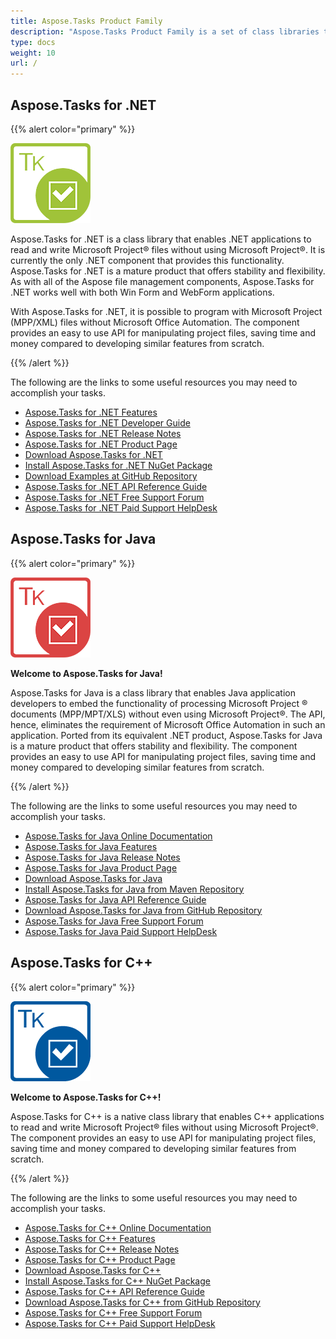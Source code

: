 ```yaml
---
title: Aspose.Tasks Product Family
description: "Aspose.Tasks Product Family is a set of class libraries that enables .NET/Java/C++ applications to generate, modify, convert, render, and print MPP, Primavera XML files without using Microsoft Project or Oracle Primavera software."
type: docs
weight: 10
url: /
---
```


## **Aspose.Tasks for .NET**

{{% alert color="primary" %}}

![Aspose.Tasks for .NET Product Logo](home_1.png)

Aspose.Tasks for .NET is a class library that enables .NET applications to read and write Microsoft Project® files without using Microsoft Project®. It is currently the only .NET component that provides this functionality. Aspose.Tasks for .NET is a mature product that offers stability and flexibility. As with all of the Aspose file management components, Aspose.Tasks for .NET works well with both Win Form and WebForm applications.

With Aspose.Tasks for .NET, it is possible to program with Microsoft Project (MPP/XML) files without Microsoft Office Automation. The component provides an easy to use API for manipulating project files, saving time and money compared to developing similar features from scratch.

{{% /alert %}}

The following are the links to some useful resources you may need to accomplish your tasks.

- [Aspose.Tasks for .NET Features](/tasks/net/product-overview/)
- [Aspose.Tasks for .NET Developer Guide](/tasks/net/developer-guide/)
- [Aspose.Tasks for .NET Release Notes](/tasks/net/release-notes/)
- [Aspose.Tasks for .NET Product Page](https://products.aspose.com/tasks/net/)
- [Download Aspose.Tasks for .NET](https://downloads.aspose.com/tasks/net/)
- [Install Aspose.Tasks for .NET NuGet Package](https://www.nuget.org/packages/Aspose.Tasks/)
- [Download Examples at GitHub Repository](https://github.com/aspose-tasks/Aspose.Tasks-for-.NET)
- [Aspose.Tasks for .NET API Reference Guide](https://apireference.aspose.com/tasks/net)
- [Aspose.Tasks for .NET Free Support Forum](https://forum.aspose.com/c/tasks/15)
- [Aspose.Tasks for .NET Paid Support HelpDesk](https://helpdesk.aspose.com/)

## **Aspose.Tasks for Java**

{{% alert color="primary" %}}

![Aspose.Tasks for Java Product Logo](home_2.png)

**Welcome to Aspose.Tasks for Java!**

Aspose.Tasks for Java is a class library that enables Java application developers to embed the functionality of processing Microsoft Project ® documents (MPP/MPT/XLS) without even using Microsoft Project®. The API, hence, eliminates the requirement of Microsoft Office Automation in such an application. Ported from its equivalent .NET product, Aspose.Tasks for Java is a mature product that offers stability and flexibility. The component provides an easy to use API for manipulating project files, saving time and money compared to developing similar features from scratch.

{{% /alert %}}

The following are the links to some useful resources you may need to accomplish your tasks.

- [Aspose.Tasks for Java Online Documentation](/tasks/java/)
- [Aspose.Tasks for Java Features](/tasks/java/product-overview/)
- [Aspose.Tasks for Java Release Notes](/tasks/java/release-notes/)
- [Aspose.Tasks for Java Product Page](https://products.aspose.com/tasks/java)
- [Download Aspose.Tasks for Java](https://downloads.aspose.com/tasks/java)
- [Install Aspose.Tasks for Java from Maven Repository](/tasks/java/installation/)
- [Aspose.Tasks for Java API Reference Guide](https://apireference.aspose.com/tasks/java)
- [Download Aspose.Tasks for Java from GitHub Repository](https://github.com/aspose-tasks/Aspose.Tasks-for-Java)
- [Aspose.Tasks for Java Free Support Forum](https://forum.aspose.com/c/tasks/15)
- [Aspose.Tasks for Java Paid Support HelpDesk](https://helpdesk.aspose.com/)

## **Aspose.Tasks for C++**

{{% alert color="primary" %}}

![Aspose.Tasks for C++ Product Logo](home_3.png)

**Welcome to Aspose.Tasks for C++!**

Aspose.Tasks for C++ is a native class library that enables C++ applications to read and write Microsoft Project® files without using Microsoft Project®. The component provides an easy to use API for manipulating project files, saving time and money compared to developing similar features from scratch.

{{% /alert %}}

The following are the links to some useful resources you may need to accomplish your tasks.

- [Aspose.Tasks for C++ Online Documentation](/tasks/cpp/)
- [Aspose.Tasks for C++ Features](/tasks/cpp/product-overview/)
- [Aspose.Tasks for C++ Release Notes](/tasks/cpp/release-notes/)
- [Aspose.Tasks for C++ Product Page](https://products.aspose.com/tasks/cpp/)
- [Download Aspose.Tasks for C++](https://downloads.aspose.com/tasks/cpp/)
- [Install Aspose.Tasks for C++ NuGet Package](https://www.nuget.org/packages/Aspose.Tasks.Cpp/)
- [Aspose.Tasks for C++ API Reference Guide](https://apireference.aspose.com/tasks/cpp)
- [Download Aspose.Tasks for C++ from GitHub Repository](https://github.com/aspose-tasks/Aspose.Tasks-for-C)
- [Aspose.Tasks for C++ Free Support Forum](https://forum.aspose.com/c/tasks/15)
- [Aspose.Tasks for C++ Paid Support HelpDesk](https://helpdesk.aspose.com/)